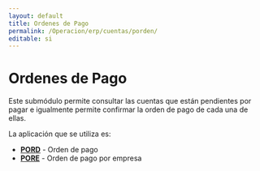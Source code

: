 ```yaml
---
layout: default
title: Ordenes de Pago
permalink: /Operacion/erp/cuentas/porden/
editable: si
---
```


# Ordenes de Pago  

Este submódulo permite consultar las cuentas que están pendientes por pagar e igualmente permite confirmar la orden de pago de cada una de ellas.  

La aplicación que se utiliza es:  

* [**PORD**](http://docs.oasiscom.com/Operacion/erp/cuentas/porden/pord)  - Orden de pago  
* [**PORE**](http://docs.oasiscom.com/Operacion/erp/cuentas/porden/pore) - Orden de pago por empresa  

